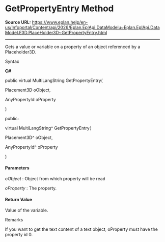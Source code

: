 # GetPropertyEntry Method

**Source URL:** https://www.eplan.help/en-us/Infoportal/Content/api/2026/Eplan.EplApi.DataModelu~Eplan.EplApi.DataModel.E3D.PlaceHolder3D~GetPropertyEntry.html

---

Gets a value or variable on a property of an object referenced by a Placeholder3D.

Syntax

**C#**



public virtual MultiLangString GetPropertyEntry( 

   Placement3D oObject,

   AnyPropertyId oProperty

)

public:

virtual MultiLangString^ GetPropertyEntry( 

   Placement3D^ oObject,

   AnyPropertyId^ oProperty

)


#### Parameters

*oObject*
:   Object from which property will be read

*oProperty*
:   The property.

#### Return Value

Value of the variable.

Remarks

If you want to get the text content of a text object, oProperty must have the property id 0.
